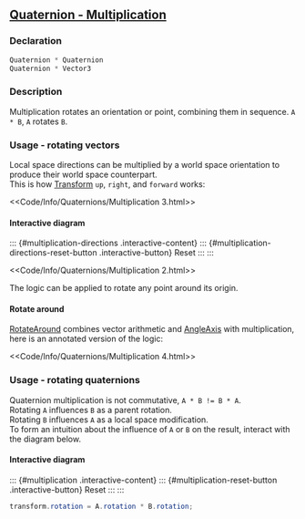 ## [Quaternion - Multiplication](https://docs.unity3d.com/ScriptReference/Quaternion-operator_multiply.html)
### Declaration
```csharp
Quaternion * Quaternion
Quaternion * Vector3
```

### Description
Multiplication rotates an orientation or point, combining them in sequence. `A * B`, `A` rotates `B`.

### Usage - rotating vectors

Local space directions can be multiplied by a world space orientation to produce their world space counterpart.  
This is how [Transform](https://docs.unity3d.com/ScriptReference/Transform.html) `up`, `right`, and `forward` works:  

<<Code/Info/Quaternions/Multiplication 3.html>>  

#### Interactive diagram

::: {#multiplication-directions .interactive-content}
::: {#multiplication-directions-reset-button .interactive-button}
Reset
:::
:::
<script type="module" src="Scripts/Interactive/Quaternions/multiplication-directions.js"></script>
<<Code/Info/Quaternions/Multiplication 2.html>>

The logic can be applied to rotate any point around its origin.  

#### Rotate around
[RotateAround](https://docs.unity3d.com/ScriptReference/Transform.RotateAround.html) combines vector arithmetic and [AngleAxis](AngleAxis.md) with multiplication, here is an annotated version of the logic:  

<<Code/Info/Quaternions/Multiplication 4.html>>  

### Usage - rotating quaternions
Quaternion multiplication is not commutative, `A * B != B * A`.  
Rotating `A` influences `B` as a parent rotation.  
Rotating `B` influences `A` as a local space modification.  
To form an intuition about the influence of `A` or `B` on the result, interact with the diagram below.

#### Interactive diagram

::: {#multiplication .interactive-content}
::: {#multiplication-reset-button .interactive-button}
Reset
:::
:::
<script type="module" src="Scripts/Interactive/Quaternions/multiplication.js"></script>

```csharp
transform.rotation = A.rotation * B.rotation;
```